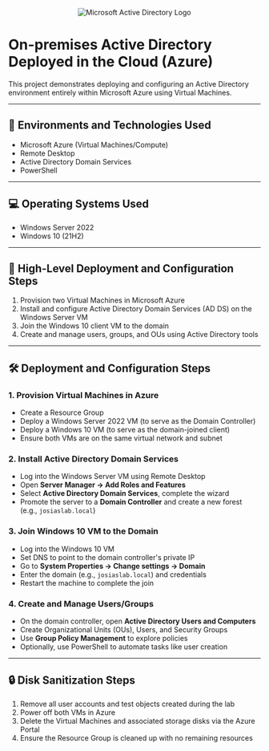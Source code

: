 <p align="center">
  <img src="https://i.imgur.com/pU5A58S.png" alt="Microsoft Active Directory Logo"/>
</p>

# On-premises Active Directory Deployed in the Cloud (Azure)

This project demonstrates deploying and configuring an Active Directory environment entirely within Microsoft Azure using Virtual Machines.

---

## 🧰 Environments and Technologies Used

- Microsoft Azure (Virtual Machines/Compute)
- Remote Desktop
- Active Directory Domain Services
- PowerShell

---

## 💻 Operating Systems Used

- Windows Server 2022
- Windows 10 (21H2)

---

## 🧭 High-Level Deployment and Configuration Steps

1. Provision two Virtual Machines in Microsoft Azure  
2. Install and configure Active Directory Domain Services (AD DS) on the Windows Server VM  
3. Join the Windows 10 client VM to the domain  
4. Create and manage users, groups, and OUs using Active Directory tools  

---

## 🛠️ Deployment and Configuration Steps

### 1. Provision Virtual Machines in Azure

- Create a Resource Group
- Deploy a Windows Server 2022 VM (to serve as the Domain Controller)
- Deploy a Windows 10 VM (to serve as the domain-joined client)
- Ensure both VMs are on the same virtual network and subnet

### 2. Install Active Directory Domain Services

- Log into the Windows Server VM using Remote Desktop
- Open **Server Manager → Add Roles and Features**
- Select **Active Directory Domain Services**, complete the wizard
- Promote the server to a **Domain Controller** and create a new forest (e.g., `josiaslab.local`)

### 3. Join Windows 10 VM to the Domain

- Log into the Windows 10 VM
- Set DNS to point to the domain controller's private IP
- Go to **System Properties → Change settings → Domain**
- Enter the domain (e.g., `josiaslab.local`) and credentials
- Restart the machine to complete the join

### 4. Create and Manage Users/Groups

- On the domain controller, open **Active Directory Users and Computers**
- Create Organizational Units (OUs), Users, and Security Groups
- Use **Group Policy Management** to explore policies
- Optionally, use PowerShell to automate tasks like user creation

---

## 🔒 Disk Sanitization Steps

1. Remove all user accounts and test objects created during the lab  
2. Power off both VMs in Azure  
3. Delete the Virtual Machines and associated storage disks via the Azure Portal  
4. Ensure the Resource Group is cleaned up with no remaining resources  
